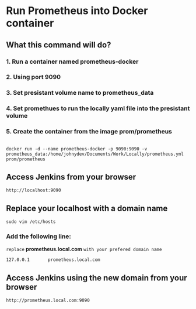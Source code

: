 # Run Prometheus into Docker container 

## What this command will do?

### 1. Run a container named prometheus-docker
### 2. Using port 9090
### 3. Set presistant volume name to prometheus_data
### 4. Set promethues to run the locally yaml file into the presistant volume
### 5. Create the container from the image prom/prometheus

```

docker run -d --name prometheus-docker -p 9090:9090 -v prometheus_data:/home/johnydev/Documents/Work/Locally/prometheus.yml prom/prometheus

```

## Access Jenkins from your browser 

```
http://localhost:9090
```

## Replace your localhost with a domain name 

```
sudo vim /etc/hosts
```

### Add the following line:
`replace` **prometheus.local.com** `with your prefered domain name`
```
127.0.0.1       prometheus.local.com
```

## Access Jenkins using the new domain from your browser 
```
http://prometheus.local.com:9090
```


